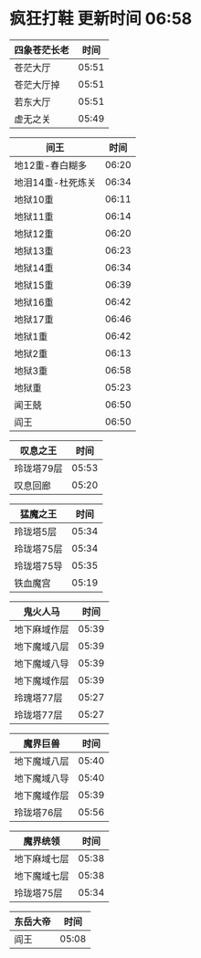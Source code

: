 # 疯狂打鞋 更新时间 06:58

| 四象苍茫长老   | 时间    |
|--------|-------|
| 苍茫大厅 | 05:51 |
| 苍茫大厅掉 | 05:51 |
| 若东大厅 | 05:51 |
| 虚无之关 | 05:49 |

| 间王   | 时间    |
|--------|-------|
| 地12重-春白糊多 | 06:20 |
| 地泪14重-杜死炼关 | 06:34 |
| 地狱10重 | 06:11 |
| 地狱11重 | 06:14 |
| 地狱12重 | 06:20 |
| 地狱13重 | 06:23 |
| 地狱14重 | 06:34 |
| 地狱15重 | 06:39 |
| 地狱16重 | 06:42 |
| 地狱17重 | 06:46 |
| 地狱1重 | 06:42 |
| 地狱2重 | 06:13 |
| 地狱3重 | 06:58 |
| 地狱重 | 05:23 |
| 闻王兢 | 06:50 |
| 阎王 | 06:50 |

| 叹息之王   | 时间    |
|--------|-------|
| 玲珑塔79层 | 05:53 |
| 叹息回廊 | 05:20 |

| 猛魔之王   | 时间    |
|--------|-------|
| 玲珑塔5层 | 05:34 |
| 玲珑塔75层 | 05:34 |
| 玲珑塔75导 | 05:35 |
| 铁血魔宫 | 05:19 |

| 鬼火人马   | 时间    |
|--------|-------|
| 地下麻域作层 | 05:39 |
| 地下魔域八层 | 05:39 |
| 地下魔域八导 | 05:39 |
| 地下魔域作层 | 05:39 |
| 玲瑰塔77层 | 05:27 |
| 玲珑塔77层 | 05:27 |

| 魔界巨兽   | 时间    |
|--------|-------|
| 地下魔域八层 | 05:40 |
| 地下魔域八导 | 05:40 |
| 地下魔域作层 | 05:39 |
| 玲珑塔76层 | 05:56 |

| 魔界统领   | 时间    |
|--------|-------|
| 地下麻域七层 | 05:38 |
| 地下魔域七层 | 05:38 |
| 玲珑塔75层 | 05:34 |

| 东岳大帝   | 时间    |
|--------|-------|
| 阎王 | 05:08 |